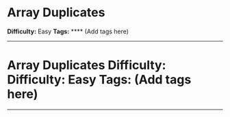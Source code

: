 # Array Duplicates

**Difficulty:** Easy
**Tags:** **** (Add tags here)

---

# Array Duplicates **Difficulty:** Difficulty: Easy **Tags:** (Add tags here) 

---
